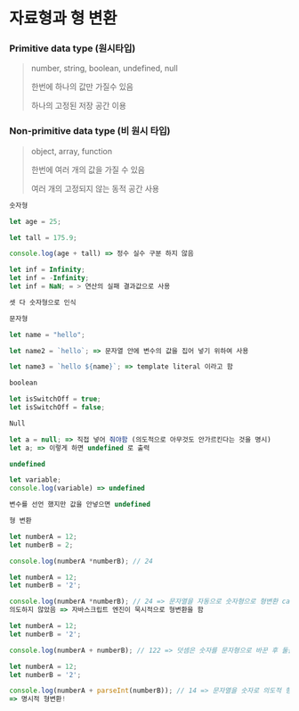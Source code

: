 # 자료형과 형 변환

### Primitive data type (원시타입)

> number, string, boolean, undefined, null
>
> 한번에 하나의 값만 가질수 있음
>
> 하나의 고정된 저장 공간 이용



### Non-primitive data type (비 원시 타입)

> object, array, function
>
> 한번에 여러 개의 값을 가질 수 있음
>
> 여러 개의 고정되지 않는 동적 공간 사용



```javascript
숫자형 

let age = 25;

let tall = 175.9;

console.log(age + tall) => 정수 실수 구분 하지 않음

let inf = Infinity;
let inf = -Infinity;
let inf = NaN; = > 연산의 실패 결과값으로 사용

셋 다 숫자형으로 인식
```



```javascript
문자형

let name = "hello";

let name2 = `hello`; => 문자열 안에 변수의 값을 집어 넣기 위하여 사용

let name3 = `hello ${name}`; => template literal 이라고 함
```



```javascript
boolean

let isSwitchOff = true;
let isSwitchOff = false;
```



```javascript
Null

let a = null; => 직접 넣어 줘야함 (의도적으로 아무것도 안가르킨다는 것을 명시)
let a; => 이렇게 하면 undefined 로 출력
```



```javascript
undefined

let variable;
console.log(variable) => undefined

변수를 선언 했지만 값을 안넣으면 undefined
```



```javascript
형 변환

let numberA = 12;
let numberB = 2;

console.log(numberA *numberB); // 24

let numberA = 12;
let numberB = '2';

console.log(numberA *numberB); // 24 => 문자열을 자동으로 숫자형으로 형변환 casting
의도하지 않았음 => 자바스크립트 엔진이 묵시적으로 형변환을 함

let numberA = 12;
let numberB = '2';

console.log(numberA + numberB); // 122 => 덧셈은 숫자를 문자형으로 바꾼 후 둘을 더해버린다.

let numberA = 12;
let numberB = '2';

console.log(numberA + parseInt(numberB)); // 14 => 문자열을 숫자로 의도적 형변환
=> 명시적 형변환!
```

